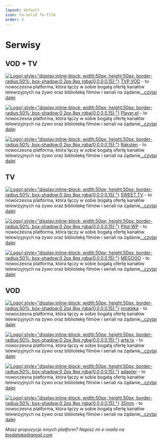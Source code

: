 ```yaml
---
layout: default
icon: fa-solid fa-film
order: 4
---
```

# Serwisy

## VOD + TV

[![Logo](https://play-lh.googleusercontent.com/P7GO0gh2Er6TYt7HChGcmlsH1wmOEGUKLz7blTZwdv_WqJpuGW35qwZh1MisDvdUMu-2){:style="display:inline-block; width:50px; height:50px; border-radius:50%; box-shadow:0 2px 8px rgba(0,0,0,0.15);"}](https://sweet.tv/pl/)   [TVP.VOD](https://sweet.tv/pl/) - to nowoczesna platforma, która łączy w 
sobie bogatą ofertę kanałów telewizyjnych na żywo oraz bibliotekę filmów i seriali na żądanie[...czytaj dalej](https://patrykjm.github.io/biedateka/posts/SWEET.TV/)

[![Logo](https://play-lh.googleusercontent.com/P7GO0gh2Er6TYt7HChGcmlsH1wmOEGUKLz7blTZwdv_WqJpuGW35qwZh1MisDvdUMu-2){:style="display:inline-block; width:50px; height:50px; border-radius:50%; box-shadow:0 2px 8px rgba(0,0,0,0.15);"}](https://sweet.tv/pl/)   [Player.pl](https://sweet.tv/pl/) - to nowoczesna platforma, która łączy w sobie bogatą ofertę kanałów telewizyjnych na żywo oraz bibliotekę filmów i seriali na żądanie[...czytaj dalej](https://patrykjm.github.io/biedateka/posts/SWEET.TV/)

[![Logo](https://play-lh.googleusercontent.com/P7GO0gh2Er6TYt7HChGcmlsH1wmOEGUKLz7blTZwdv_WqJpuGW35qwZh1MisDvdUMu-2){:style="display:inline-block; width:50px; height:50px; border-radius:50%; box-shadow:0 2px 8px rgba(0,0,0,0.15);"}](https://sweet.tv/pl/)   [Rakuten](https://sweet.tv/pl/) - to nowoczesna platforma, która łączy w sobie bogatą ofertę kanałów telewizyjnych na żywo oraz bibliotekę filmów i seriali na żądanie[...czytaj dalej](https://patrykjm.github.io/biedateka/posts/SWEET.TV/)


## TV

[![Logo](https://play-lh.googleusercontent.com/P7GO0gh2Er6TYt7HChGcmlsH1wmOEGUKLz7blTZwdv_WqJpuGW35qwZh1MisDvdUMu-2){:style="display:inline-block; width:50px; height:50px; border-radius:50%; box-shadow:0 2px 8px rgba(0,0,0,0.15);"}](https://sweet.tv/pl/)   [SWEET.TV](https://sweet.tv/pl/) - to nowoczesna platforma, która łączy w sobie bogatą ofertę kanałów telewizyjnych na żywo oraz bibliotekę filmów i seriali na żądanie[...czytaj dalej](https://patrykjm.github.io/biedateka/posts/SWEET.TV/)

[![Logo](https://play-lh.googleusercontent.com/JlND_5pyWqUBaeEF5BxGOUxwucfJv-x_0160K-O4rwGQ7x4l0ni5oZsmEgwCkTJXCFM=w240-h480-rw){:style="display:inline-block; width:50px; height:50px; border-radius:50%; box-shadow:0 2px 8px rgba(0,0,0,0.15);"}](https://pilot.wp.pl)   [Pilot WP](https://pilot.wp.pl) - to nowoczesna platforma, która łączy w sobie bogatą ofertę kanałów telewizyjnych na żywo oraz bibliotekę filmów i seriali na żądanie[...czytaj dalej](https://patrykjm.github.io/biedateka/posts/Pilot-WP/)

[![Logo](https://play-lh.googleusercontent.com/FmFOOnDrgrHGKxZVdIvmoLannz6k4AbZrAongrCiSYBmLgNQAFcjmCi-jgJfQvaaZQ4=w240-h480){:style="display:inline-block; width:50px; height:50px; border-radius:50%; box-shadow:0 2px 8px rgba(0,0,0,0.15);"}](https://megogo.net)   [MEGOGO](https://megogo.net) - to nowoczesna platforma, która łączy w sobie bogatą ofertę kanałów telewizyjnych na żywo oraz bibliotekę filmów i seriali na żądanie[...czytaj dalej](https://patrykjm.github.io/biedateka/posts/MEGOGO/)


## VOD

[![Logo](https://play-lh.googleusercontent.com/P7GO0gh2Er6TYt7HChGcmlsH1wmOEGUKLz7blTZwdv_WqJpuGW35qwZh1MisDvdUMu-2){:style="display:inline-block; width:50px; height:50px; border-radius:50%; box-shadow:0 2px 8px rgba(0,0,0,0.15);"}](https://sweet.tv/pl/)   [ninateka](https://sweet.tv/pl/) - to nowoczesna platforma, która łączy w sobie bogatą ofertę kanałów telewizyjnych na żywo oraz bibliotekę filmów i seriali na żądanie[...czytaj dalej](https://patrykjm.github.io/biedateka/posts/SWEET.TV/)

[![Logo](https://play-lh.googleusercontent.com/P7GO0gh2Er6TYt7HChGcmlsH1wmOEGUKLz7blTZwdv_WqJpuGW35qwZh1MisDvdUMu-2){:style="display:inline-block; width:50px; height:50px; border-radius:50%; box-shadow:0 2px 8px rgba(0,0,0,0.15);"}](https://sweet.tv/pl/)   [arte.tv](https://sweet.tv/pl/) - to nowoczesna platforma, która łączy w 
sobie bogatą ofertę kanałów telewizyjnych na żywo oraz bibliotekę filmów i seriali na żądanie[...czytaj dalej](https://patrykjm.github.io/biedateka/posts/SWEET.TV/)

[![Logo](https://play-lh.googleusercontent.com/P7GO0gh2Er6TYt7HChGcmlsH1wmOEGUKLz7blTZwdv_WqJpuGW35qwZh1MisDvdUMu-2){:style="display:inline-block; width:50px; height:50px; border-radius:50%; box-shadow:0 2px 8px rgba(0,0,0,0.15);"}](https://sweet.tv/pl/)   [adapter](https://sweet.tv/pl/) - to nowoczesna platforma, która łączy w sobie bogatą ofertę kanałów telewizyjnych na żywo oraz bibliotekę filmów i seriali na żądanie[...czytaj dalej](https://patrykjm.github.io/biedateka/posts/SWEET.TV/)

[![Logo](https://play-lh.googleusercontent.com/P7GO0gh2Er6TYt7HChGcmlsH1wmOEGUKLz7blTZwdv_WqJpuGW35qwZh1MisDvdUMu-2){:style="display:inline-block; width:50px; height:50px; border-radius:50%; box-shadow:0 2px 8px rgba(0,0,0,0.15);"}](https://sweet.tv/pl/)   [35mm](https://sweet.tv/pl/) - to nowoczesna platforma, która łączy w sobie bogatą ofertę kanałów telewizyjnych na żywo oraz bibliotekę filmów i seriali na żądanie[...czytaj dalej](https://patrykjm.github.io/biedateka/posts/SWEET.TV/)


*Masz propozycje innych platform? Napisz mi e-maila na biedateka@gmail.com*